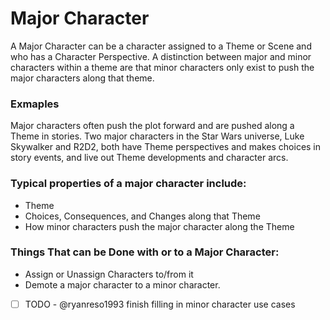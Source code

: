 # Major Character

A Major Character can be a character assigned to a Theme or Scene and who has a Character Perspective. A distinction between major and minor characters within a theme are that minor characters only exist to push the major characters along that theme. 

### Exmaples
Major characters often push the plot forward and are pushed along a Theme in stories. Two major characters in the Star Wars universe, Luke Skywalker and R2D2, both have Theme perspectives and makes choices in story events, and live out Theme developments and character arcs. 

### Typical properties of a major character include:

- Theme
- Choices, Consequences, and Changes along that Theme
- How minor characters push the major character along the Theme

### Things That can be Done with or to a Major Character:

- Assign or Unassign Characters to/from it
- Demote a major character to a minor character. 
- [ ] TODO - @ryanreso1993 finish filling in minor character use cases


